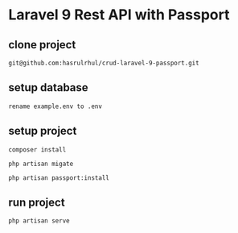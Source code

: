 # Laravel 9 Rest API with Passport

## clone project
```
git@github.com:hasrulrhul/crud-laravel-9-passport.git
```

## setup database
```rename example.env to .env```

## setup project
``` 
composer install

php artisan migate

php artisan passport:install
```
 
## run project
```
php artisan serve
```